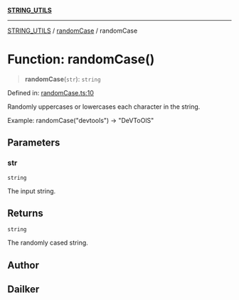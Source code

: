 [**STRING_UTILS**](../../README.md)

***

[STRING_UTILS](../../README.md) / [randomCase](../README.md) / randomCase

# Function: randomCase()

> **randomCase**(`str`): `string`

Defined in: [randomCase.ts:10](https://github.com/dailker/everyutil/blob/8ebd741383aff061deffff96bf58a9059d1b9944/src/string/randomCase.ts#L10)

Randomly uppercases or lowercases each character in the string.

Example: randomCase("devtools") → "DeVToOlS"

## Parameters

### str

`string`

The input string.

## Returns

`string`

The randomly cased string.

## Author

## Dailker
